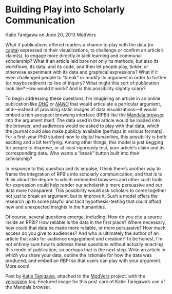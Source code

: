 # Building Play into Scholarly Communication
Katie Tanigawa on June 20, 2013   ModVers  

<p>What if publications offered readers a chance to play with the data (or <a title="learn more" href="http://www.digitalhumanities.org/dhq/vol/5/1/000091/000091.html" target="_blank">capta</a>) expressed in their visualizations, to challenge or confirm an article&#8217;s claim(s), to engage more directly in tacit learning and communal scholarship? What if an article laid bare not only its methods, but also its workflows, its data, and its code, and then let people play, tinker, or otherwise experiment with its data and graphical expressions? What if it even challenged people to &#8220;break&#8221; or modify its argument in order to further (or maybe redirect) its line of inquiry? What might this sort of publication look like? How would it work? And is this possibility slightly scary?</p>
<p>To begin addressing these questions, I&#8217;m imagining an article in an online publication like <a title="learn more" href="http://www.digitalhumanities.org/dhq/" target="_blank"><em>DHQ</em></a> or <a title="learn more" href="http://www.nanocrit.com/" target="_blank"><em>NANO</em></a> that would articulate a particular argument, and&#8212;instead of providing static images of data visualizations&#8212;it would embed a rich-prospect browsing interface (RPBI) like the <a title="learn more" href="http://mandala.humviz.org/" target="_blank">Mandala browser</a> into the argument itself. The data used in the article would be loaded into the browser, and audiences would be asked to play with that data, which the journal could also make publicly available (perhaps in various formats). For a first-year PhD student new to digital humanities, this possibility is both exciting and a bit terrifying. Among other things, this model is just begging for people to disprove, or at least rigorously test, your article&#8217;s claim and its corresponding data. <span class="pullquote">Who wants a &#8220;break&#8221; button built into their scholarship?</span></p>
<p>In response to this question and its impulse, I think there&#8217;s another way to frame the integration of RPBIs into scholarly communication, and that is to think about the degree to which embedded browsers and other such tools for expression could help render our scholarship more persuasive and our data more transparent. This possibility would ask scholars to come together <span class="pullquote">not just to break an argument, but to improve it</span>. Such a model offers the research up to some playful and tacit hypothesis-testing that could afford new and unexpected insights in the humanities.</p>
<p>Of course, several questions emerge, including: How do you cite a source inside an RPBI? How reliable is the data in the first place? Where necessary, how could that data be made more reliable, or more persuasive? How much access do you give to audiences? And who is ultimately the author of an article that asks for audience engagement and creation? To be honest, I&#8217;m not entirely sure how to address these questions without actually enacting this mode of publication, so perhaps that is the next step. Write an article in which you share your data, outline the rationale for how the data was produced, and embed an RBPI so that users can play with your argument. More soon!</p>
<p>Post by <a title="learn more" href="http://maker.uvic.ca/author/katie/">Katie Tanigawa</a>, attached to the <a title="learn more" href="http://maker.uvic.ca/category/modvers/">ModVers</a> project, with the <a title="learn more" href="http://maker.uvic.ca/tag/versioning/">versioning</a> tag. Featured image for this post care of Katie Tanigawa&#8217;s use of the Mandala browser.</p>
